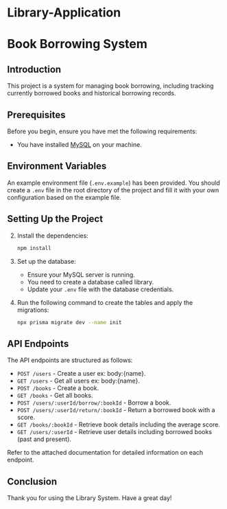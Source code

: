 # Library-Application

# Book Borrowing System

## Introduction

This project is a system for managing book borrowing, including tracking currently borrowed books and historical borrowing records.

## Prerequisites

Before you begin, ensure you have met the following requirements:

- You have installed [MySQL](https://www.mysql.com/) on your machine.

## Environment Variables

An example environment file (`.env.example`) has been provided. You should create a `.env` file in the root directory of the project and fill it with your own configuration based on the example file.

## Setting Up the Project

2. Install the dependencies:

    ```bash
    npm install
    ```

3. Set up the database:

    - Ensure your MySQL server is running.
    - You need to create a database called library.
    - Update your `.env` file with the database credentials.

4. Run the following command to create the tables and apply the migrations:

    ```bash
    npx prisma migrate dev --name init
    ```

## API Endpoints

The API endpoints are structured as follows:

- `POST /users` - Create a user ex: body:{name}. 
- `GET /users` - Get all users ex: body:{name}.
- `POST /books` - Create a book. 
- `GET /books` - Get all books.
- `POST /users/:userId/borrow/:bookId` - Borrow a book.
- `POST /users/:userId/return/:bookId` - Return a borrowed book with a score.
- `GET /books/:bookId` - Retrieve book details including the average score.
- `GET /users/:userId` - Retrieve user details including borrowed books (past and present).

Refer to the attached documentation for detailed information on each endpoint.

## Conclusion

Thank you for using the Library System. Have a great day!

